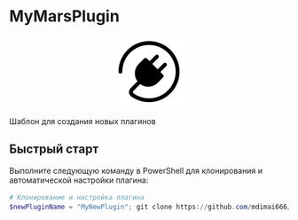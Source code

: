 # MyMarsPlugin

<p align="center">
    <img src="assets/icon.png" alt="logo" />
</p>

Шаблон для создания новых плагинов

## Быстрый старт

Выполните следующую команду в PowerShell для клонирования и автоматической настройки плагина:

```powershell
# Клонирование и настройка плагина
$newPluginName = "MyNewPlugin"; git clone https://github.com/mdimai666/MyMarsPlugin.git $newPluginName; cd $newPluginName; .\prepare.ps1 $newPluginName
```